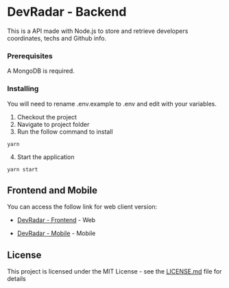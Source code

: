 # DevRadar - Backend

This is a API made with Node.js to store and retrieve developers coordinates, techs and Github info.

### Prerequisites

A MongoDB is required.

### Installing

You will need to rename .env.example to .env and edit with your variables.

1. Checkout the project
2. Navigate to project folder
3. Run the follow command to install

```
yarn
```
4. Start the application
```
yarn start
```

## Frontend and Mobile

You can access the follow link for web client version:

* [DevRadar - Frontend](https://github.com/hikarocordeiro/devRadar-frontend) - Web

* [DevRadar - Mobile](https://github.com/hikarocordeiro/devRadar-mobile) - Mobile

## License

This project is licensed under the MIT License - see the [LICENSE.md](LICENSE.md) file for details
